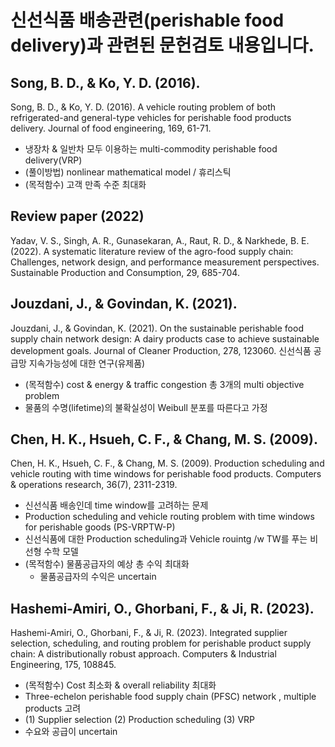 # 신선식품 배송관련(perishable food delivery)과 관련된 문헌검토 내용입니다.
    
## Song, B. D., & Ko, Y. D. (2016).
Song, B. D., & Ko, Y. D. (2016). A vehicle routing problem of both refrigerated-and general-type vehicles for perishable food products delivery. Journal of food engineering, 169, 61-71.

- 냉장차 & 일반차 모두 이용하는 multi-commodity perishable food delivery(VRP)
- (풀이방법) nonlinear mathematical model / 휴리스틱
- (목적함수) 고객 만족 수준 최대화

## Review paper (2022)
Yadav, V. S., Singh, A. R., Gunasekaran, A., Raut, R. D., & Narkhede, B. E. (2022). A systematic literature review of the agro-food supply chain: Challenges, network design, and performance measurement perspectives. Sustainable Production and Consumption, 29, 685-704.

## Jouzdani, J., & Govindan, K. (2021).
Jouzdani, J., & Govindan, K. (2021). On the sustainable perishable food supply chain network design: A dairy products case to achieve sustainable development goals. Journal of Cleaner Production, 278, 123060.
신선식품 공급망 지속가능성에 대한 연구(유제품)

- (목적함수) cost & energy & traffic congestion  총 3개의 multi objective problem
- 물품의 수명(lifetime)의 불확실성이 Weibull 분포를 따른다고 가정


## Chen, H. K., Hsueh, C. F., & Chang, M. S. (2009).
Chen, H. K., Hsueh, C. F., & Chang, M. S. (2009). Production scheduling and vehicle routing with time windows for perishable food products. Computers & operations research, 36(7), 2311-2319.

- 신선식품 배송인데 time window를 고려하는 문제
- Production scheduling and vehicle routing problem with time windows for perishable goods (PS-VRPTW-P)
- 신선식품에 대한 Production scheduling과 Vehicle rouintg /w TW를 푸는 비선형 수학 모델
-  (목적함수) 물품공급자의 예상 총 수익 최대화
    - 물품공급자의 수익은 uncertain
 
## Hashemi-Amiri, O., Ghorbani, F., & Ji, R. (2023).
Hashemi-Amiri, O., Ghorbani, F., & Ji, R. (2023). Integrated supplier selection, scheduling, and routing problem for perishable product supply chain: A distributionally robust approach. Computers & Industrial Engineering, 175, 108845.

- (목적함수) Cost 최소화 &  overall reliability  최대화
- Three-echelon perishable food supply chain (PFSC) network , multiple products 고려
- (1) Supplier selection (2) Production scheduling (3) VRP
- 수요와 공급이 uncertain